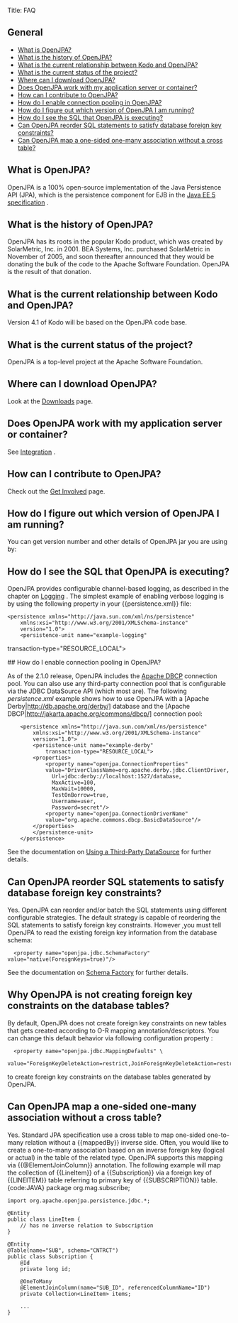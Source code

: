 Title: FAQ


<a name="FAQ-General"></a>

## General
* [What is OpenJPA?](#what)
* [What is the history of OpenJPA?](#history)
* [What is the current relationship between Kodo and OpenJPA?](#kodo)
* [What is the current status of the project?](#status)
* [Where can I download OpenJPA?](#download)
* [Does OpenJPA work with my application server or container?](#server)
* [How can I contribute to OpenJPA?](#contribute)
* [How do I enable connection pooling in OpenJPA?](#pooling)
* [How do I figure out which version of OpenJPA I am running?](#version)
* [How do I see the SQL that OpenJPA is executing?](#sql)
* [Can OpenJPA reorder SQL statements to satisfy database foreign key constraints?](#reorder)
* [Can OpenJPA map a one-sided one-many association without a cross table?](#crosstable)

<a name="what"></a>

## What is OpenJPA?

OpenJPA is a 100% open-source implementation of the Java Persistence API
(JPA), which is the persistence component for EJB in the [Java EE 5 specification](http://java.sun.com/javaee/)
.

<a name="history"></a>

## What is the history of OpenJPA?
OpenJPA has its roots in the popular Kodo product, which was created by SolarMetric, Inc. in 2001. BEA Systems, Inc. 
purchased SolarMetric in November of 2005, and soon thereafter announced that they would be donating the bulk of the code to the Apache Software Foundation. OpenJPA is the result of that donation.

<a name="kodo"></a>

## What is the current relationship between Kodo and OpenJPA?

Version 4.1 of Kodo will be based on the OpenJPA code base.

<a name="status"></a>

## What is the current status of the project?

OpenJPA is a top-level project at the Apache Software Foundation.

<a name="download"></a>

## Where can I download OpenJPA?

Look at the [Downloads](downloads.html) page.

<a name="server"></a>

## Does OpenJPA work with my application server or container?

See [Integration](integration.html)
.

<a name="contribute"></a>

## How can I contribute to OpenJPA?

Check out the [Get Involved](get-involved.html)
 page.

<a name="version"></a>

## How do I figure out which version of OpenJPA I am running?

You can get version number and other details of OpenJPA jar you are using
by:


    
<a name="sql"></a>

## How do I see the SQL that OpenJPA is executing?
    
OpenJPA provides configurable channel-based logging, as described in the
chapter on [Logging](http://openjpa.apache.org/builds/latest/docs/manual/manual.html#ref_guide_logging)
. The simplest example of enabling verbose logging is by using the
following property in your {{persistence.xml}} file:
    
    <persistence xmlns="http://java.sun.com/xml/ns/persistence"
        xmlns:xsi="http://www.w3.org/2001/XMLSchema-instance"
        version="1.0">
        <persistence-unit name="example-logging"
transaction-type="RESOURCE_LOCAL">
    	<properties>
    	    <property name="openjpa.Log" value="SQL=TRACE"/>
    	</properties>
        </persistence-unit>
    </persistence>



<a name="pooling"/>
## How do I enable connection pooling in OpenJPA?

As of the 2.1.0 release, OpenJPA includes the [Apache DBCP](http://jakarta.apache.org/commons/dbcp/)
 connection pool. You can also use any third-party connection pool that is
configurable via the JDBC DataSource API (which most are). The following
*persistence.xml* example shows how to use OpenJPA with a [Apache Derby|http://db.apache.org/derby/]
 database and the [Apache DBCP|http://jakarta.apache.org/commons/dbcp/]
 connection pool:

        <persistence xmlns="http://java.sun.com/xml/ns/persistence"
            xmlns:xsi="http://www.w3.org/2001/XMLSchema-instance"
            version="1.0">
            <persistence-unit name="example-derby"
                transaction-type="RESOURCE_LOCAL">
        	<properties>
        	    <property name="openjpa.ConnectionProperties" 
        		value="DriverClassName=org.apache.derby.jdbc.ClientDriver,
        		  Url=jdbc:derby://localhost:1527/database, 
        		  MaxActive=100, 
        		  MaxWait=10000, 
        		  TestOnBorrow=true, 
        		  Username=user, 
        		  Password=secret"/>
        	    <property name="openjpa.ConnectionDriverName" 
        		value="org.apache.commons.dbcp.BasicDataSource"/>
        	</properties>
            </persistence-unit>
        </persistence>

    
See the documentation on [Using a Third-Party DataSource](http://openjpa.apache.org/builds/latest/docs/manual/manual.html#ref_guide_dbsetup_thirdparty) for further details.
   
<a name="reorder"></a>
                                                          
## Can OpenJPA reorder SQL statements to satisfy database foreign key constraints?
Yes. OpenJPA can reorder and/or batch the SQL statements using different
configurable strategies. The default strategy is capable of reordering the
SQL statements to satisfy foreign key constraints. However ,you must tell
OpenJPA to read the existing foreign key information from the database
schema:
    
      <property name="openjpa.jdbc.SchemaFactory" value="native(ForeignKeys=true)"/>

See the documentation on [Schema Factory](http://openjpa.apache.org/builds/latest/docs/manual/manual.html#ref_guide_schema_info_list) for further details.

<a name="fk"></a>

## Why OpenJPA is not creating foreign key constraints on the database tables?

By default, OpenJPA does not create foreign key constraints on new tables
that gets created according to O-R mapping annotation/descriptors. You can
change this default behavior via following configuration property :

      <property name="openjpa.jdbc.MappingDefaults" \
               value="ForeignKeyDeleteAction=restrict,JoinForeignKeyDeleteAction=restrict"/>

to create foreign key constraints on the database tables generated by OpenJPA. 
    
<a name="crosstable"></a>

## Can OpenJPA map a one-sided one-many association without a cross table?
Yes. Standard JPA specification use a cross table to map one-sided
one-to-many relation without a {{mappedBy}} inverse side. Often, you would
like to create a one-to-many association based on an inverse foreign key
(logical or actual) in the table of the related type. OpenJPA supports this
mapping via {{@ElementJoinColumn}} annotation. The following example will
map the collection of {{LineItem}} of a {{Subscription}} via a foreign key
of {{LINEITEM}} table referring to primary key of {{SUBSCRIPTION}} table.
    {code:JAVA}
    package org.mag.subscribe;
    
    import org.apache.openjpa.persistence.jdbc.*;
    
    @Entity
    public class LineItem {
        // has no inverse relation to Subscription
    }
    
    @Entity
    @Table(name="SUB", schema="CNTRCT")
    public class Subscription {
        @Id 
        private long id;
    
        @OneToMany
        @ElementJoinColumn(name="SUB_ID", referencedColumnName="ID")
        private Collection<LineItem> items;
    
        ...
    }

